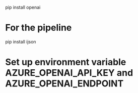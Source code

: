 pip install openai

# For the pipeline
pip install ijson

# Set up environment variable AZURE_OPENAI_API_KEY and AZURE_OPENAI_ENDPOINT